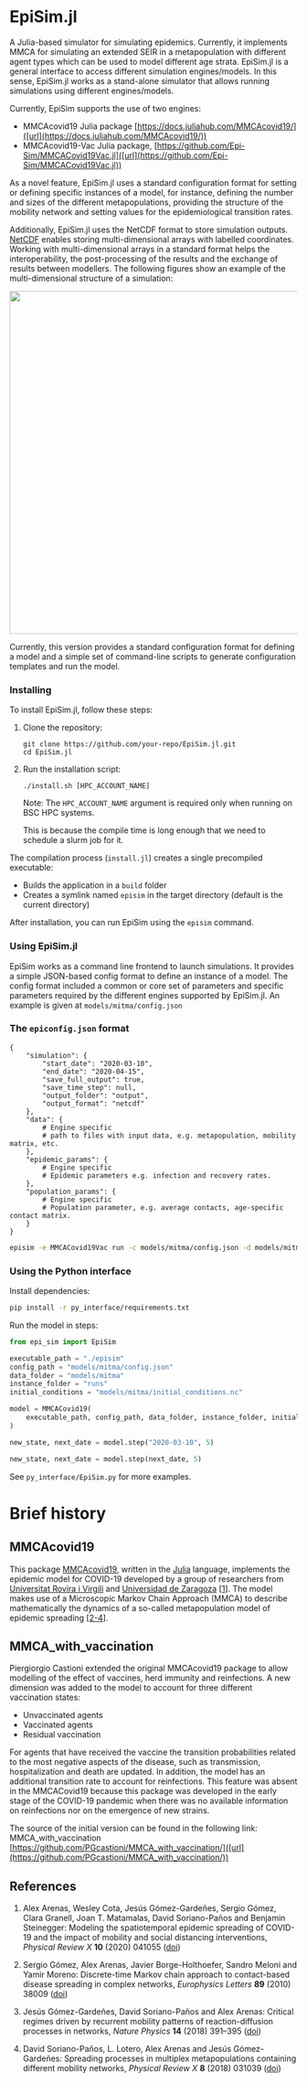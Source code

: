 # EpiSim.jl
A Julia-based simulator for simulating epidemics. Currently, it implements MMCA for simulating an extended SEIR in a metapopulation with different agent types which can be used to model different age strata. EpiSim.jl is a general interface to access different simulation engines/models. In this sense, EpiSim.jl works as a stand-alone simulator that allows running simulations using different engines/models. 

Currently, EpiSim supports the use of two engines:
* MMCAcovid19 Julia package [https://docs.juliahub.com/MMCAcovid19/]([url](https://docs.juliahub.com/MMCAcovid19/))
* MMCAcovid19-Vac Julia package, [https://github.com/Epi-Sim/MMCACovid19Vac.jl]([url](https://github.com/Epi-Sim/MMCACovid19Vac.jl))

As a novel feature, EpiSim.jl uses a standard configuration format for setting or defining specific instances of a model, for instance, defining the number and sizes of the different metapopulations, providing the structure of the mobility network and setting values for the epidemiological transition rates.

Additionally, EpiSim.jl uses the NetCDF format to store simulation outputs. [NetCDF]([url](https://www.unidata.ucar.edu/software/netcdf/)) enables storing multi-dimensional arrays with labelled coordinates. Working with multi-dimensional arrays in a standard format helps the interoperability, the post-processing of the results and the exchange of results between modellers. The following figures show an example of the multi-dimensional structure of a simulation:

<img src="https://github.com/user-attachments/assets/f4a44223-3377-47d5-9212-e79252300343" width="600">

  
Currently, this version provides a standard configuration format for defining a model and a simple set of command-line scripts to generate configuration templates and run the model.


### Installing

To install EpiSim.jl, follow these steps:

1. Clone the repository:
   ```
   git clone https://github.com/your-repo/EpiSim.jl.git
   cd EpiSim.jl
   ```

2. Run the installation script:
   ```
   ./install.sh [HPC_ACCOUNT_NAME]
   ```
   
   Note: The `HPC_ACCOUNT_NAME` argument is required only when running on BSC HPC systems.

   This is because the compile time is long enough that we need to schedule a slurm job for it.

The compilation process (`install.jl`) creates a single precompiled executable:

- Builds the application in a `build` folder
- Creates a symlink named `episim` in the target directory (default is the current directory)

After installation, you can run EpiSim using the `episim` command.

### Using EpiSim.jl

EpiSim works as a command line frontend to launch simulations. It provides a simple JSON-based config format to define an instance of a model. The config format included a common or core set of parameters and specific parameters required by the different engines supported by EpiSim.jl. An example is given at `models/mitma/config.json`


### The `epiconfig.json` format
```
{
	"simulation": {
		"start_date": "2020-03-10",
		"end_date": "2020-04-15",
		"save_full_output": true,
		"save_time_step": null,
		"output_folder": "output",
		"output_format": "netcdf"
	},
	"data": {
		# Engine specific
        # path to files with input data, e.g. metapopulation, mobility matrix, etc.
	},
	"epidemic_params": {
		# Engine specific
        # Epidemic parameters e.g. infection and recovery rates.
    },
	"population_params": {
        # Engine specific
        # Population parameter, e.g. average contacts, age-specific contact matrix.
    }
}
```

```bash
episim -e MMCACovid19Vac run -c models/mitma/config.json -d models/mitma -i runs
```

### Using the Python interface

Install dependencies:

```bash
pip install -r py_interface/requirements.txt
```

Run the model in steps:

```python
from epi_sim import EpiSim

executable_path = "./episim"
config_path = "models/mitma/config.json"
data_folder = "models/mitma"
instance_folder = "runs"
initial_conditions = "models/mitma/initial_conditions.nc"

model = MMCACovid19(
	executable_path, config_path, data_folder, instance_folder, initial_conditions
)

new_state, next_date = model.step("2020-03-10", 5)

new_state, next_date = model.step(next_date, 5)
```

See `py_interface/EpiSim.py` for more examples.


# Brief history

## MMCAcovid19
This package [MMCAcovid19](https://github.com/jtmatamalas/MMCAcovid19), written in the [Julia](https://julialang.org) language, implements the epidemic model for COVID-19 developed by a group of researchers from [Universitat Rovira i Virgili](https://www.urv.cat) and [Universidad de Zaragoza](http://unizar.es) [[1](#References-1)]. The model makes use of a Microscopic Markov Chain Approach (MMCA) to describe mathematically the dynamics of a so-called metapopulation model of epidemic spreading [[2-4](#References-1)]. 

## MMCA_with_vaccination
Piergiorgio Castioni extended the original MMCAcovid19 package to allow modelling of the effect of vaccines, herd immunity and reinfections. A new dimension was added to the model to account for three different vaccination states:
- Unvaccinated agents
- Vaccinated agents
- Residual vaccination

For agents that have received the vaccine the transition probabilities related to the most negative aspects of the disease, such as transmission, hospitalization and death are updated. In addition, the model has an additional transition rate to account for reinfections. This feature was absent in the MMCACovid19 because this package was developed in the early stage of the COVID-19 pandemic when there was no available information on reinfections nor on the emergence of new strains.

The source of the initial version can be found in the following link: MMCA_with_vaccination [https://github.com/PGcastioni/MMCA_with_vaccination/]([url](https://github.com/PGcastioni/MMCA_with_vaccination/))


## References

1. Alex Arenas, Wesley Cota, Jesús Gómez-Gardeñes, Sergio Gómez, Clara Granell, Joan T. Matamalas, David Soriano-Paños and Benjamin Steinegger: Modeling the spatiotemporal epidemic spreading of COVID-19 and the impact of mobility and social distancing interventions, _Physical Review X_ **10** (2020) 041055 ([doi](https://doi.org/10.1103/PhysRevX.10.041055))

2. Sergio Gómez, Alex Arenas, Javier Borge-Holthoefer, Sandro Meloni and Yamir Moreno: Discrete-time Markov chain approach to contact-based disease spreading in complex networks, _Europhysics Letters_ **89** (2010) 38009 ([doi](https://doi.org/10.1209/0295-5075/89/38009))

3. Jesús Gómez-Gardeñes, David Soriano-Paños and Alex Arenas: Critical regimes driven by recurrent mobility patterns of reaction-diffusion processes in networks, _Nature Physics_ **14** (2018) 391–395 ([doi](https://doi.org/10.1101/2020.03.21.20040022))

4. David Soriano-Paños, L. Lotero, Alex Arenas and Jesús Gómez-Gardeñes: Spreading processes in multiplex metapopulations containing different mobility networks, _Physical Review X_ **8** (2018) 031039 ([doi](https://doi.org/10.1103/PhysRevX.8.031039))

